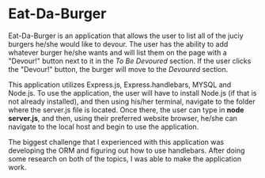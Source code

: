 # Eat-Da-Burger

Eat-Da-Burger is an application that allows the user to list all of the juciy burgers he/she would like to devour. The user has the ability to add whatever burger he/she wants and will list them on the page with a "Devour!" button next to it in the *To Be Devoured* section. If the user clicks the "Devour!" button, the burger will move to the *Devoured* section.

This application utilizes Express.js, Express.handlebars, MYSQL and Node.js. To use the application, the user will have to install Node.js (if that is not already installed), and then using his/her terminal, navigate to the folder where the server.js file is located. Once there, the user can type in **node server.js**, and then, using their preferred website browser, he/she can navigate to the local host and begin to use the application.

The biggest challenge that I experienced with this application was developing the ORM and figuring out how to use handlebars. After doing some research on both of the topics, I was able to make the application work.
